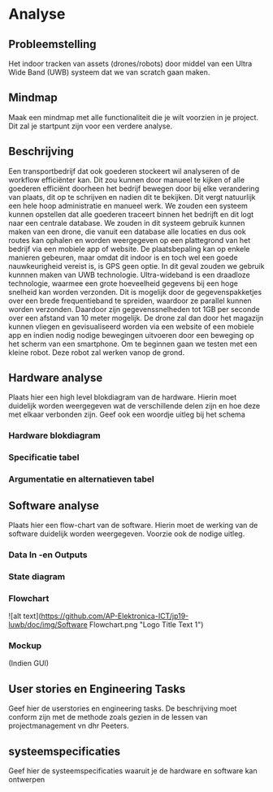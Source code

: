# Analyse

## Probleemstelling

Het indoor tracken van assets (drones/robots) door middel van een Ultra Wide Band (UWB) systeem dat we van scratch gaan maken.

## Mindmap

Maak een mindmap met alle functionaliteit die je wilt voorzien in je project.
Dit zal je startpunt zijn voor een verdere analyse.

## Beschrijving

Een transportbedrijf dat ook goederen stockeert wil analyseren of de workflow efficiënter kan. Dit zou kunnen door manueel te kijken of alle goederen efficiënt doorheen het bedrijf bewegen door bij elke verandering van plaats, dit op te schrijven en nadien dit te bekijken. Dit vergt natuurlijk een hele hoop administratie en manueel werk. We zouden een systeem kunnen opstellen dat alle goederen traceert binnen het bedrijft en dit logt naar een centrale database. We zouden in dit systeem gebruik kunnen maken van een drone, die vanuit een database alle locaties en dus ook routes kan ophalen en worden weergegeven op een plattegrond van het bedrijf via een mobiele app of website. De plaatsbepaling kan op enkele manieren gebeuren, maar omdat dit indoor is en toch wel een goede nauwkeurigheid vereist is, is GPS geen optie. In dit geval zouden we gebruik kunnnen maken van UWB technologie. Ultra-wideband is een draadloze technologie, waarmee een grote hoeveelheid gegevens bij een hoge snelheid kan worden verzonden. Dit is mogelijk door de gegevenspakketjes over een brede frequentieband te spreiden, waardoor ze parallel kunnen worden verzonden. Daardoor zijn gegevenssnelheden tot 1GB per seconde over een afstand van 10 meter mogelijk. De drone zal dan door het magazijn kunnen vliegen en gevisualiseerd worden via een website of een mobiele app en indien nodig nodige bewegingen uitvoeren door een beweging op het scherm van een smartphone. Om te beginnen gaan we testen met een kleine robot. Deze robot zal werken vanop de grond.

## Hardware analyse

Plaats hier een high level blokdiagram van de hardware. Hierin moet duidelijk worden weergegeven wat de verschillende delen zijn en hoe deze met elkaar verbonden zijn. Geef ook een woordje uitleg bij het schema

### Hardware blokdiagram


### Specificatie tabel


### Argumentatie en alternatieven tabel

## Software analyse

Plaats hier een flow-chart van de software. Hierin moet de werking van de software duidelijk worden weergegeven. Voorzie ook de nodige uitleg.

### Data In -en Outputs


### State diagram


### Flowchart
![alt text](https://github.com/AP-Elektronica-ICT/jp19-luwb/doc/img/Software Flowchart.png "Logo Title Text 1")

### Mockup
(Indien GUI)

## User stories en Engineering Tasks

Geef hier de userstories en engineering tasks. De beschrijving moet conform zijn met de methode zoals gezien in de lessen  van projectmanagement vn dhr Peeters.

## systeemspecificaties

Geef hier de systeemspecificaties waaruit je de hardware en software kan ontwerpen
